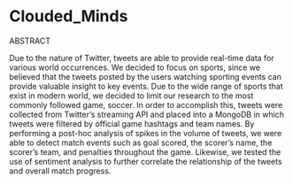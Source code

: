 # Clouded_Minds

ABSTRACT

Due to the nature of Twitter, tweets are able to provide real-time data for various world occurrences. We decided to focus on sports, since we believed that the tweets posted by the users watching sporting events can provide valuable insight to key events. Due to the wide range of sports that exist in modern world, we decided to limit our research to the most commonly followed game, soccer. 
In order to accomplish this, tweets were collected from Twitter’s streaming API and placed into a MongoDB in which tweets were filtered by official game hashtags and team names. By performing a post-hoc analysis of spikes in the volume of tweets, we were able to detect match events such as goal scored, the scorer’s name, the scorer’s team, and penalties throughout the game. Likewise, we tested the use of sentiment analysis to further correlate the relationship of the tweets and overall match progress.
